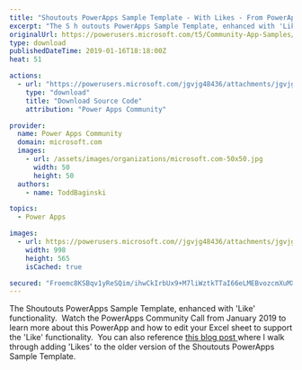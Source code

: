 ```yaml
---
title: "Shoutouts PowerApps Sample Template - With Likes - From PowerApps January 2019 Community Call"
excerpt: "The S h outouts PowerApps Sample Template, enhanced with 'Like' functionality. Watch the PowerApps Community Call from January 2019 to learn more"
originalUrl: https://powerusers.microsoft.com/t5/Community-App-Samples/Shoutouts-PowerApps-Sample-Template-With-Likes-From-PowerApps/td-p/205643
type: download
publishedDateTime: 2019-01-16T18:18:00Z
heat: 51

actions:
  - url: "https://powerusers.microsoft.com/jgvjg48436/attachments/jgvjg48436/AppFeedbackGallery/78/2/Shoutouts%20-%20Tablet%20-%20With%20Likes%20-%20PowerAppsCC.msapp"
    type: "download"
    title: "Download Source Code"
    attribution: "Power Apps Community"

provider:
  name: Power Apps Community
  domain: microsoft.com
  images:
    - url: /assets/images/organizations/microsoft.com-50x50.jpg
      width: 50
      height: 50
  authors:
    - name: ToddBaginski

topics:
  - Power Apps

images:
  - url: https://powerusers.microsoft.com//jgvjg48436/attachments/jgvjg48436/AppFeedbackGallery/78/1/Shoutouts%20With%20Likes.png
    width: 998
    height: 565
    isCached: true

secured: "Froemc8KSBqv1yReSQim/ihwCkIrbUx9+M7liWztkTTaI66eLMEBvozcmXuMXEvDFl3oe+om0hkFMN2d4hVJ5/8autSPTZPZeOtqkOl0wt2J7FuTuChMfdmRY3D8FvD57uCOy/hQvQ65mftKE7x9YqIcW/w7ROVstQH0tYUxbIfTJU6LpGaGUVBKmxluDa8DbBVUcm0osjisdvEP9TMLChKZVPwkdDoaSnvpMe9RLIgRB6vGOfcffT83704iXxXiysrD6TpX890T9lWztvG9bIDxg8X/3N6FuwnBrY0Hf2KPo4kzhodCfvHygsF/TLQCngaYe4ben3tp0KIVcGSLvd4iz3DWRQgX1R90cCRHMz+h5U1pFjq5Zenr1+0dUyhG/IAoyRTHNXD+OYXJKTAW+fSDnHe8fYz52liqL1iUZafkIZjydH8P2XrexfWOKP/L;6XAHqonk5eMOTgVk21WIyw=="
---
```

<p><span>The S</span><span>h</span><span>outouts PowerApps Sample Template, enhanced with 'Like' functionality.&nbsp; Watch the PowerApps Community Call from January 2019 to learn more about this PowerApp and how to edit your Excel sheet to support the&nbsp;</span><span>'Like'&nbsp;</span><span>functionality.&nbsp; You can also&nbsp;</span><span>reference&nbsp;</span><a href="http://toddbaginski.com/blog/how-to-add-like-functionality-to-powerapps/" target="_self" rel="nofollow noopener noreferrer">this blog post<span>&nbsp;</span></a><span>where I walk through adding&nbsp;</span><span>'Likes'&nbsp;</span><span>to the older version of the Shoutouts PowerApps Sample T</span><span>e</span><span>mplate.</span></p>

